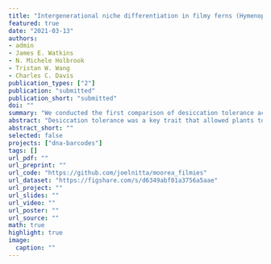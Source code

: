 ```yaml
---
title: "Intergenerational niche differentiation in filmy ferns (Hymenophyllaceae)"
featured: true
date: "2021-03-13"
authors:
- admin
- James E. Watkins
- N. Michele Holbrook
- Tristan W. Wang
- Charles C. Davis
publication_types: ["2"]
publication: "submitted"
publication_short: "submitted"
doi: ""
summary: "We conducted the first comparison of desiccation tolerance across generations in filmy ferns. Our results point to the importance of microhabitat in shaping the evolution of water-use strategies in vascular plants."
abstract: "Desiccation tolerance was a key trait that allowed plants to colonize land. However, little is known about the transition from desiccation tolerant non-vascular plants to desiccation sensitive vascular ones. Filmy ferns (Hymenophyllaceae) represent a useful system to investigate how water-stress strategies differ between non-vascular and vascular stages within a single organism because they have vascularized sporophytes and nonvascular gametophytes that are each capable of varying degrees of desiccation tolerance. To explore this, we surveyed sporophytes and gametophytes of 19 species (22 taxa including varieties) of filmy ferns on Moorea (French Polynesia) and used chlorophyll fluorescence to measure desiccation tolerance and light responses. We conducted phylogenetically informed analyses to identify differences in physiology between life stages and growth habits. Gametophytes had similar or less desiccation tolerance (ability to recover from 2 d desiccation at -86 MPa) and lower photosynthetic optima (maximum electron transport rate of photosystem II and light level at 95% of that rate) than sporophytes. Epiphytes were more tolerant of desiccation than terrestrial species in both generations. Despite their lack of greater physiological tolerances, gametophytes of several species occurred over a wider elevational range than conspecific sporophytes. Our results demonstrate that filmy fern gametophytes and sporophytes differ in their physiology and niche requirements, and point to the importance of microhabitat in shaping the evolution of water-use strategies in vascular plants."
abstract_short: ""
selected: false
projects: ["dna-barcodes"]
tags: []
url_pdf: ""
url_preprint: ""
url_code: "https://github.com/joelnitta/moorea_filmies"
url_dataset: "https://figshare.com/s/d6349abf01a3756a5aae"
url_project: ""
url_slides: ""
url_video: ""
url_poster: ""
url_source: ""
math: true
highlight: true
image:
  caption: ""
---
```


